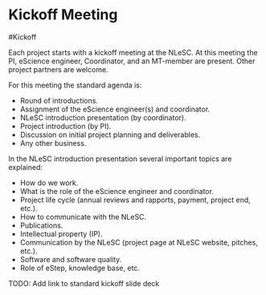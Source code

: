 # Kickoff Meeting

#Kickoff

Each project starts with a kickoff meeting at the NLeSC. At this meeting the PI, eScience engineer, Coordinator, and an MT-member are present. Other project partners are welcome.    

For this meeting the standard agenda is:

* Round of introductions.
* Assignment of the eScience engineer(s) and coordinator.
* NLeSC introduction presentation (by coordinator).
* Project introduction (by PI).
* Discussion on initial project planning and deliverables. 
* Any other business.

In the NLeSC introduction presentation several important topics are explained:

* How do we work.
* What is the role of the eScience engineer and coordinator.
* Project life cycle (annual reviews and rapports, payment, project end, etc.). 
* How to communicate with the NLeSC.
* Publications.
* Intellectual property (IP).
* Communication by the NLeSC (project page at NLeSC website, pitches, etc.).
* Software and software quality.
* Role of eStep, knowledge base, etc.

TODO: Add link to standard kickoff slide deck
